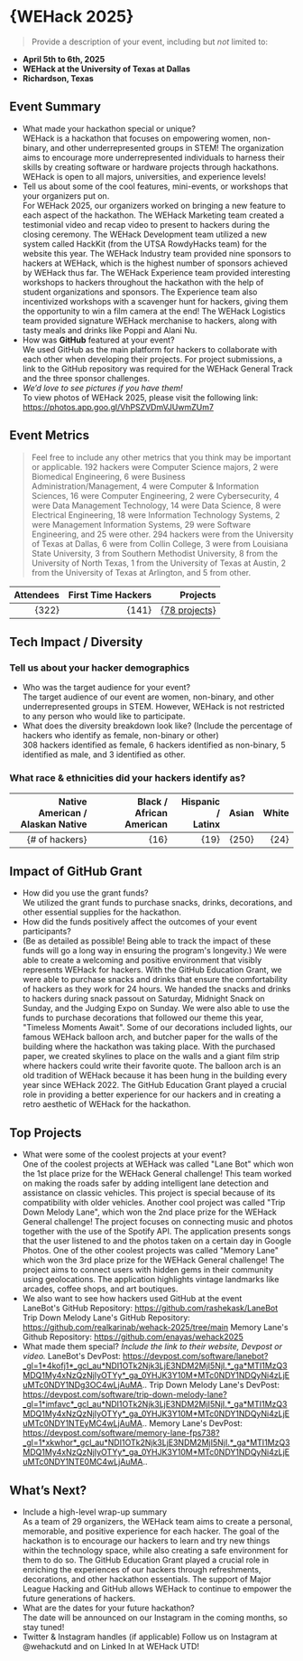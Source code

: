 # {WEHack 2025} 
> Provide a description of your event, including but _not_ limited to: <br>
 - **April 5th to 6th, 2025** 
 - **WEHack at the University of Texas at Dallas**
 - **Richardson, Texas**  

## Event Summary

- What made your hackathon special or unique? <br> 
WEHack is a hackathon that focuses on empowering women, non-binary, and other underrepresented groups in STEM! The organization aims to encourage more 
underrepresented individuals to harness their skills by creating software or hardware projects through hackathons. WEHack is open to all majors, universities, 
and experience levels!
- Tell us about some of the cool features, mini-events, or workshops that your organizers put on. <br> 
For WEHack 2025, our organizers worked on bringing a new feature to each aspect of the hackathon. The WEHack Marketing team created a testimonial video and recap video
to present to hackers during the closing ceremony. The WEHack Development team utilized a new system called HackKit (from the UTSA RowdyHacks team) for the website this year.
The WEHack Industry team provided nine sponsors to hackers at WEHack, which is the highest number of sponsors achieved by WEHack thus far. The WEHack Experience team
provided interesting workshops to hackers throughout the hackathon with the help of student organizations and sponsors. The Experience team also incentivized workshops
with a scavenger hunt for hackers, giving them the opportunity to win a film camera at the end! The WEHack Logistics team provided signature WEHack merchanise to hackers,
along with tasty meals and drinks like Poppi and Alani Nu.
- How was **GitHub** featured at your event? <br> 
We used GitHub as the main platform for hackers to collaborate with each other when developing their projects. For project submissions, a link to the GitHub repository
was required for the WEHack General Track and the three sponsor challenges. 
- *We’d love to see pictures if you have them!* <br>
To view photos of WEHack 2025, please visit the following link: https://photos.app.goo.gl/VhPSZVDmVJUwmZUm7

## Event Metrics 
> Feel free to include any other metrics that you think may be important or applicable. 
192 hackers were Computer Science majors, 2 were Biomedical Engineering, 6 were Business Administration/Management, 4 were Computer & Information Sciences,
16 were Computer Engineering, 2 were Cybersecurity, 4 were Data Management Technology, 14 were Data Science, 8 were Electrical Engineering, 18 were Information
Technology Systems, 2 were Management Information Systems, 29 were Software Engineering, and 25 were other.
294 hackers were from the University of Texas at Dallas, 6 were from Collin College, 3 were from Louisiana State University, 3 from Southern Methodist University, 
8 from the University of North Texas, 1 from the University of Texas at Austin, 2 from the University of Texas at Arlington, and 5 from other.

| Attendees |First Time Hackers| Projects|
|---------------:|--------------:|------------:|
|{322}|{141}|[{78 projects}](https://wehack2025.devpost.com/project-gallery)| 

## Tech Impact / Diversity 

### Tell us about your hacker demographics
 - Who was the target audience for your event? <br> 
The target audience of our event are women, non-binary, and other underrepresented groups in STEM. However, WEHack is not restricted to any person who would
like to participate. 
 - What does the diversity breakdown look like? (Include the percentage of hackers who identify as female, non-binary or other) <br>
308 hackers identified as female, 6 hackers identified as non-binary, 5 identified as male, and 3 identified as other.

### What race & ethnicities did your hackers identify as?
| Native American / <br> Alaskan Native | Black / <br> African American | Hispanic / <br> Latinx | Asian | White |
|---------------:|--------------:|------------:|---------:|--------:|
|{# of hackers}|{16}|{19}|{250}|{24}|

## Impact of GitHub Grant
- How did you use the grant funds? <br>
We utilized the grant funds to purchase snacks, drinks, decorations, and other essential supplies for the hackathon.
- How did the funds positively affect the outcomes of your event participants? <br>
- (Be as detailed as possible! Being able to track the impact of these funds will go a long way in ensuring the program's longevity.) 
We were able to create a welcoming and positive environment that visibly represents WEHack for hackers. With the GitHub Education
Grant, we were able to purchase snacks and drinks that ensure the comfortability of hackers as they work for 24 hours. We handed the snacks and drinks to hackers
during snack passout on Saturday, Midnight Snack on Sunday, and the Judging Expo on Sunday. We were also able to use the funds to purchase decorations that 
followed our theme this year, "Timeless Moments Await". Some of our decorations included lights, our famous WEHack balloon arch, and butcher paper
for the walls of the building where the hackathon was taking place. With the purchased paper, we created skylines to place on the walls and a giant film strip where hackers could write
their favorite quote. The balloon arch is an old tradition of WEHack because it has been hung in the building every year since WEHack 2022. The GitHub Education Grant 
played a crucial role in providing a better experience for our hackers and in creating a retro aesthetic of WEHack for the hackathon. 

## Top Projects

- What were some of the coolest projects at your event? <br> 
One of the coolest projects at WEHack was called "Lane Bot" which won the 1st place prize for the WEHack General challenge! This team worked on making the roads safer 
by adding intelligent lane detection and assistance on classic vehicles. This project is special because of its compatibility with older vehicles.
Another cool project was called "Trip Down Melody Lane", which won the 2nd place prize for the WEHack General challenge! The project focuses on connecting music and
photos together with the use of the Spotify API. The application presents songs that the user listened to and the photos taken on a certain day in Google Photos. 
One of the other coolest projects was called "Memory Lane" which won the 3rd place prize for the WEHack General challenge! The project aims to connect users with hidden gems 
in their community using geolocations. The application highlights vintage landmarks like arcades, coffee shops, and art boutiques. 
- We also want to see how hackers used GitHub at the event <br>
LaneBot's GitHub Repository: https://github.com/rashekask/LaneBot
Trip Down Melody Lane's GitHub Repository: https://github.com/realkarinab/wehack-2025/tree/main
Memory Lane's Github Repository: https://github.com/enayas/wehack2025
- What made them special? _Include the link to their website, Devpost or video._
LaneBot's DevPost: https://devpost.com/software/lanebot?_gl=1*4kofj1*_gcl_au*NDI1OTk2Njk3LjE3NDM2MjI5NjI.*_ga*MTI1MzQ3MDQ1My4xNzQzNjIyOTYy*_ga_0YHJK3Y10M*MTc0NDY1NDQyNi4zLjEuMTc0NDY1NDg3OC4wLjAuMA..
Trip Down Melody Lane's DevPost: https://devpost.com/software/trip-down-melody-lane?_gl=1*imfavc*_gcl_au*NDI1OTk2Njk3LjE3NDM2MjI5NjI.*_ga*MTI1MzQ3MDQ1My4xNzQzNjIyOTYy*_ga_0YHJK3Y10M*MTc0NDY1NDQyNi4zLjEuMTc0NDY1NTEyMC4wLjAuMA..
Memory Lane's DevPost: https://devpost.com/software/memory-lane-fps738?_gl=1*xkwhor*_gcl_au*NDI1OTk2Njk3LjE3NDM2MjI5NjI.*_ga*MTI1MzQ3MDQ1My4xNzQzNjIyOTYy*_ga_0YHJK3Y10M*MTc0NDY1NDQyNi4zLjEuMTc0NDY1NTE0MC4wLjAuMA..

## What’s Next?
- Include a high-level wrap-up summary <br>
As a team of 29 organizers, the WEHack team aims to create a personal, memorable, and positive experience for each hacker. The goal of the hackathon is to encourage our hackers 
to learn and try new things within the technology space, while also creating a safe environment for them to do so. The GitHub Education Grant played a crucial role
in enriching the experiences of our hackers through refreshments, decorations, and other hackathon essentials. The support of Major League Hacking and GitHub allows
WEHack to continue to empower the future generations of hackers. 
- What are the dates for your future hackathon? <br>
The date will be announced on our Instagram in the coming months, so stay tuned!
- Twitter & Instagram handles (if applicable)
Follow us on Instagram at @wehackutd and on Linked In at WEHack UTD!
